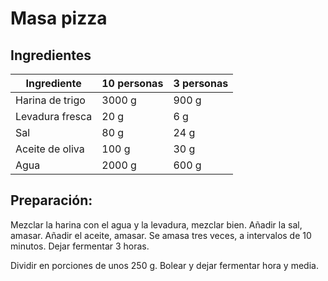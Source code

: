 # Masa pizza

## Ingredientes

| Ingrediente | 10 personas | 3 personas |
|---|---|---|
| Harina de trigo | 3000 g | 900 g |
| Levadura fresca | 20 g | 6 g |
| Sal | 80 g | 24 g |
| Aceite de oliva | 100 g | 30 g |
| Agua | 2000 g | 600 g |

## Preparación:

Mezclar la harina con el agua y la levadura, mezclar bien. Añadir la sal, amasar. Añadir el aceite, amasar. Se amasa tres veces, a intervalos de 10 minutos. Dejar fermentar 3 horas.

Dividir en porciones de unos 250 g. Bolear y dejar fermentar hora y media.
